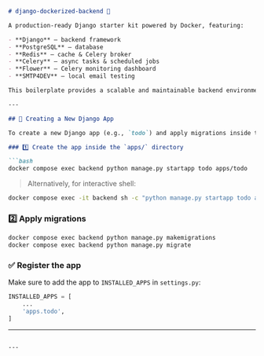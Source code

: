 ```markdown
# django-dockerized-backend 🐳

A production-ready Django starter kit powered by Docker, featuring:

- **Django** – backend framework  
- **PostgreSQL** – database  
- **Redis** – cache & Celery broker  
- **Celery** – async tasks & scheduled jobs  
- **Flower** – Celery monitoring dashboard  
- **SMTP4DEV** – local email testing  

This boilerplate provides a scalable and maintainable backend environment out-of-the-box — perfect for starting new projects with modern best practices.

---

## 🚀 Creating a New Django App

To create a new Django app (e.g., `todo`) and apply migrations inside the Dockerized environment:

### 1️⃣ Create the app inside the `apps/` directory

```bash
docker compose exec backend python manage.py startapp todo apps/todo
```

> Alternatively, for interactive shell:
```bash
docker compose exec -it backend sh -c "python manage.py startapp todo apps/todo"
```

### 2️⃣ Apply migrations

```bash
docker compose exec backend python manage.py makemigrations
docker compose exec backend python manage.py migrate
```

### ✅ Register the app

Make sure to add the app to `INSTALLED_APPS` in `settings.py`:

```python
INSTALLED_APPS = [
    ...
    'apps.todo',
]
```

---


```

---
